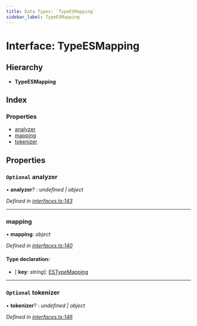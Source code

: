 ```yaml
---
title: Data Types: `TypeESMapping`
sidebar_label: TypeESMapping
---
```


# Interface: TypeESMapping

## Hierarchy

* **TypeESMapping**

## Index

### Properties

* [analyzer](typeesmapping.md#optional-analyzer)
* [mapping](typeesmapping.md#mapping)
* [tokenizer](typeesmapping.md#optional-tokenizer)

## Properties

### `Optional` analyzer

• **analyzer**? : *undefined | object*

*Defined in [interfaces.ts:143](https://github.com/terascope/teraslice/blob/d8feecc03/packages/data-types/src/interfaces.ts#L143)*

___

###  mapping

• **mapping**: *object*

*Defined in [interfaces.ts:140](https://github.com/terascope/teraslice/blob/d8feecc03/packages/data-types/src/interfaces.ts#L140)*

#### Type declaration:

* \[ **key**: *string*\]: [ESTypeMapping](../overview.md#estypemapping)

___

### `Optional` tokenizer

• **tokenizer**? : *undefined | object*

*Defined in [interfaces.ts:146](https://github.com/terascope/teraslice/blob/d8feecc03/packages/data-types/src/interfaces.ts#L146)*
